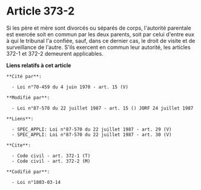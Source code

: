 # Article 373-2

Si les père et mère sont divorcés ou séparés de corps, l'autorité parentale est exercée soit en commun par les deux parents,
soit par celui d'entre eux à qui le tribunal l'a confiée, sauf, dans ce dernier cas, le droit de visite et de surveillance de
l'autre. S'ils exercent en commun leur autorité, les articles 372-1 et 372-2 demeurent applicables.

**Liens relatifs à cet article**

	**Cité par**:

	  - Loi n°70-459 du 4 juin 1970 - art. 15 (V)

	**Modifié par**:

	  - Loi n°87-570 du 22 juillet 1987 - art. 15 () JORF 24 juillet 1987

	**Liens**:

	  - SPEC_APPLI: Loi n°87-570 du 22 juillet 1987 - art. 29 (V)
	  - SPEC_APPLI: Loi n°87-570 du 22 juillet 1987 - art. 30 (V)

	**Cite**:

	  - Code civil - art. 372-1 (T)
	  - Code civil - art. 372-2 (M)

	**Codifié par**:

	  - Loi n°1803-03-14
